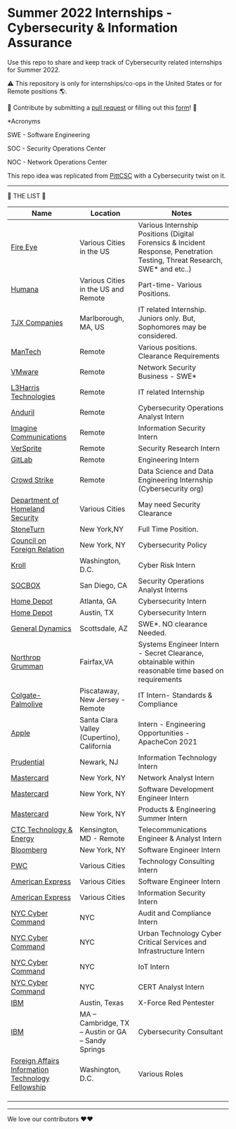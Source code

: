 # Summer 2022 Internships - Cybersecurity & Information Assurance 


Use this repo to share and keep track of Cybersecurity related internships for Summer 2022. 

⚠️ This repository is only for internships/co-ops in the United States or for Remote positions 🌎.

🤗 Contribute by submitting a [pull request](https://github.com/susam/gitpr#create-pull-request) or filling out this [form](https://forms.gle/SCt2YcxzpPvEWoEU7)! 🤗

*Acronyms

SWE - Software Engineering

SOC - Security Operations Center

NOC - Network Operations Center 

This repo idea was replicated from [PittCSC](https://github.com/pittcsc) with a Cybersecurity twist on it. 

-------------------------------------------------------------------------

📝 THE LIST 📝

|     Name      |   Location    |    Notes      |
| ------------- | ------------- | ------------  |
| [Fire Eye](https://www.fireeye.com/company/jobs/internships/apply.html)  | Various Cities in the US  |  Various Internship Positions (Digital Forensics & Incident Response, Penetration Testing, Threat Research, SWE* and etc..)          |
| [Humana](https://careers.humana.com/job/13721260/it-cyber-security-internship-2022-corporate-remote/)  | Various Cities in the US and Remote  | Part-time- Various Positions.        |
| [TJX Companies](https://jobs.tjx.com/job/Marlborough-Cyber-Security-Intern-%28Summer-2022%29-MA-01752/785436700/?feedId=250400&utm_source=LinkedInJobPostings&utm_campaign=TJX_Linkedin)  | Marlborough, MA, US | IT related Internship. Juniors only. But, Sophomores may be considered.
| [ManTech](https://mantech.wd1.myworkdayjobs.com/en-US/External/job/USA-Remote-Work/Cyber-Security-Internship_R21213?source=LinkedIn) | Remote  | Various positions. Clearance Requirements |
| [VMware](https://careers.vmware.com/main/jobs/R2112514?lang=en-us&source=LIPJ) | Remote  | Network Security Business - SWE* |
| [L3Harris Technologies](https://careers.l3harris.com/job/-/-/4832/13179741600) | Remote |IT related Internship   |
| [Anduril](https://jobs.lever.co/anduril/f0fe06da-d01b-4680-9bbb-446e2ec689e2/apply?lever-source=LinkedIn)  | Remote  |Cybersecurity Operations Analyst Intern |
| [Imagine Communications](https://careers-imaginecommunications.icims.com/jobs/2575/information-security-intern---remote-friendly/job?mode=job&iis=Job+Posting&iisn=LinkedIn)  | Remote  | Information Security Intern |
| [VerSprite](https://boards.greenhouse.io/versprite/jobs/4048152004?gh_src=57290c174us)  | Remote  | Security Research Intern |
| [GitLab](https://boards.greenhouse.io/gitlab/jobs/5197819002?lever-origin=applied&lever-source=LINKEDIN)  | Remote  | Engineering Intern |
| [Crowd Strike](https://crowdstrike.wd5.myworkdayjobs.com/crowdstrikecareers/job/USA---Remote/Data-Science-and-Data-Engineering-Internship---Summer-2022--Remote-_R4773?source=tmp_link&dclid=CJ-V9omr6vICFcTBwAodjeQJRg)  | Remote  | Data Science and Data Engineering Internship (Cybersecurity org) |
| [Department of Homeland Security](https://www.dhs.gov/homeland-security-careers/cybersecurity-internship-program)  | Various Cities| May need Security Clearance |
| [StoneTurn](https://stoneturn.hirecentric.com/jobs/201967.html)  | New York,NY   | Full Time Position. | Business & Policy | 
| [Council on Foreign Relation](https://careers-cfr.icims.com/jobs/1862/internship%2c-digital-and-cyberspace-policy%2c-fall-2021/login?utm_source=google_jobs_apply&utm_medium=organic&utm_campaign=google_jobs_apply&mobile=false&width=1110&height=500&bga=true&needsRedirect=false&jan1offset=-300&jun1offset=-240)  | New York, NY   | Cybersecurity Policy |
| [Kroll](https://careers.kroll.com/job/washington-d-c/intern-cyber-risk/25499/12042648656?utm_campaign=google_jobs_apply&utm_source=google_jobs_apply&utm_medium=organic)  | Washington, D.C.  |  Cyber Risk Intern |
| [SOCBOX](https://socbox.com/careers/#interns)  | San Diego, CA  | Security Operations Analyst Interns |
| [Home Depot](https://careers.homedepot.com/job/13612673/cybersecurity-intern-atlanta-atlanta-ga/)  | Atlanta, GA  | Cybersecurity Intern |
| [Home Depot](https://careers.homedepot.com/job/13612676/cybersecurity-intern-austin-austin-tx/)  | Austin, TX  | Cybersecurity Intern |
| [General Dynamics](https://www.gd.com/careers/software-engineering-intern-paid-scottsdale-az-us-2021-49530-gdms-opportunity) | Scottsdale, AZ  | SWE*. NO clearance Needed. 
| [Northrop Grumman](https://www.gd.com/careers/systems-engineer-intern-fairfax-va-us-2021-50343-gdms-opportunity)  | Fairfax,VA  | Systems Engineer Intern - Secret Clearance, obtainable within reasonable time based on requirements |
|[Colgate-Palmolive](https://jobs.colgate.com/job/Piscataway-IT-Intern-Standards-&-Compliance-NJ-08854/785528900/?feedId=168900&sponsored=ppc) | Piscataway, New Jersey - Remote |  IT Intern- Standards & Compliance | 
|[Apple](https://jobs.apple.com/en-us/details/200284033/intern-engineering-opportunities-apachecon-2021?team=SFTWR) | Santa Clara Valley (Cupertino), California | Intern - Engineering Opportunities - ApacheCon 2021|
|[Prudential](https://prudential.eightfold.ai/careers?pid=7769005&domain=prudential.com&src=JB-13420) | Newark, NJ | Information Technology Intern |
|[Mastercard](https://mastercard.wd1.myworkdayjobs.com/en-US/Campus/job/New-York-City-New-York/Network-Analyst-Intern_R-135836?source=Indeed) | New York, NY | Network Analyst Intern |
|[Mastercard](https://mastercard.wd1.myworkdayjobs.com/en-US/Campus/job/New-York-City-New-York/Software-Engineer-Intern_R-135961?source=Indeed) | New York, NY | Software Development Engineer Intern |
| [Mastercard](https://mastercard.wd1.myworkdayjobs.com/en-US/Campus/job/New-York-City-New-York/Products---Engineering-Summer-Intern--2022-_R-135956?source=Indeed) | New York, NY |Products & Engineering Summer Intern | 
| [CTC Technology & Energy](https://m5.apply.indeed.com/beta/indeedapply/form/contact-info) | Kensington, MD - Remote | Telecommunications Engineer & Analyst Intern|
| [Bloomberg](https://careers.bloomberg.com/job/detail/88501?Codes=JB_Lime) | New York, NY | Software Engineer Intern |
|[PWC](https://jobs.us.pwc.com/job/los-angeles/technology-consulting-intern-summer-2022/932/12073994960?Codes=JB_Lime) | Various Cities | Technology Consulting Intern |
|[American Express](https://aexp.eightfold.ai/careers?pid=8750519&query=Intern&domain=aexp.com&triggerGoButton=false)| Various Cities | Software Engineer Intern |
|[American Express](https://aexp.eightfold.ai/careers?pid=8740239&query=Information%20Security&domain=aexp.com&triggerGoButton=false)| Various Cities| Information Security Intern |
|[NYC Cyber Command](https://docs.google.com/forms/d/e/1FAIpQLSfDDVJsI5wDitjCDR7MmuKmEPlXcf2h7R9LtecxT2spxc6wrw/viewform)| NYC |Audit and Compliance Intern |
|[NYC Cyber Command](https://docs.google.com/forms/d/e/1FAIpQLSfnEZfY9MixznE0RPXBiBZm7mFyVS7Sh9rdKQq1PFGOZD9vFg/viewform)| NYC |Urban Technology Cyber Critical Services and Infrastructure Intern |
|[NYC Cyber Command](https://docs.google.com/forms/d/e/1FAIpQLScT8EprF9BQYBNg3_qFpITqZUqdXICqaFLBvcxt1EnPXAutAg/viewform)| NYC | IoT Intern |
|[NYC Cyber Command](https://docs.google.com/forms/d/e/1FAIpQLSc2l19kkEt8guRkVdBkNc_JaxH7tkFzHVAgQYndIOJ4wJ_YGw/viewform)| NYC | CERT Analyst Intern |
|[IBM](https://careers.ibm.com/job/13637783/x-force-red-penetration-tester-intern-summer-2022-austin-tx/?codes=IBM_CareerWebSite)|Austin, Texas| X-Force Red Pentester |
|[IBM](https://careers.ibm.com/job/13646066/cybersecurity-consultant-intern-summer-2022-remote/?codes=IBM_CareerWebSite)| MA – Cambridge, TX – Austin or GA – Sandy Springs | Cybersecurity Consultant |
|[Foreign Affairs Information Technology Fellowship](https://www.faitfellowship.org/fellowship/)| Washington, D.C. | Various Roles |
|[]()| 
|[]()| 
|[]()| 





<!---
|[]()| 
|[]()| 
|[]()| 
|[]()| 
|[]()| 
  --->


--------------------------------------------------------------------------


We love our contributors ❤️❤️
